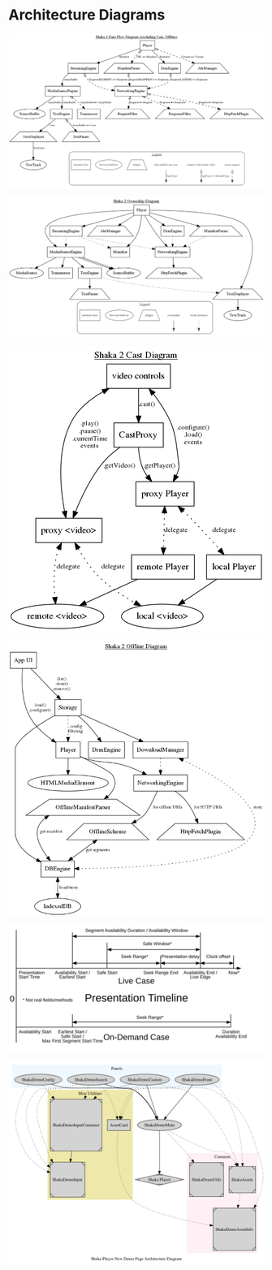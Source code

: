 # Architecture Diagrams

<img
  src="../design/dataflow.gv.png"
  alt="Shaka data flow diagram"
  style="max-width: 100%">

<img
  src="../design/ownership.gv.png"
  alt="Shaka ownership diagram"
  style="max-width: 100%">

<img
  src="../design/cast.gv.png"
  alt="Shaka cast diagram"
  style="max-width: 100%;">

<img
  src="../design/offline.gv.png"
  alt="Shaka offline diagram"
  style="max-width: 100%">

<img
  src="../design/timeline.svg"
  alt="PresentationTimeline diagram"
  style="max-width: 100%">

<img
  src="../design/newdemo.gv.png"
  alt="Demo page architecture"
  style="max-width: 100%">


